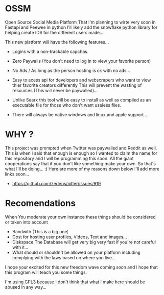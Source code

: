 # OSSM
Open Source Social Media Platform That I'm planning to wirte very soon in Fastapi and Peewee in python 
I'll likely add the snowflake python library for helping create IDS for the different users made...

This new platform will have the following features...

- Logins with a non-trackable capchas.
- Zero Paywalls (You don't need to log in to view your favorite person)
- No Ads / As long as the person hosting is ok with no ads...
- Easy to acess api for developers and webscrapers who want to view thier favorite creators differently
This will prevent the wasting of resources (This will never be paywalled)...

- Unlike Searx this tool will be easy to install as well as compiled as an executable file for those who don't want useless files.
- There will always be native windows and linux and apple support...

# WHY ?

This project was prompted when Twitter was paywalled and Reddit as well. This is when I said that enough is enough so I wanted to
claim the name for this repository and I will be programming this soon. All the giant cooperations say that if you don't like something 
make your own. So that's what I'll be doing... :) 
Here are more of my reasons down below I'll add more links soon...
- https://github.com/zedeus/nitter/issues/919

# Recomendations
When You moderate your own instance these things should be considered or taken into account

- Bandwith (This is a big one)
- Cost for hosting user profiles, Videos, Text and images...
- Diskspace The Database will get very big very fast if you're not careful with it...
- What should or shouldn't be allowed on your platform including complying with the laws based on where you live...

I hope your excited for this new freedom wave coming soon and I hope that this program will teach you some things.

I'm using GPL3 because I don't think that what I make here should be abused in any way...
